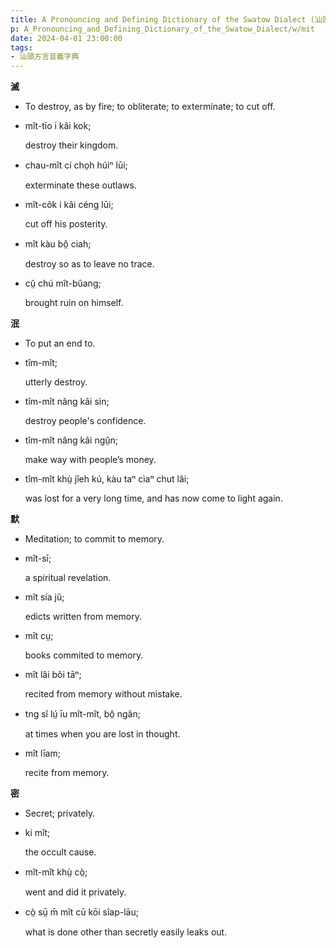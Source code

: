 ```yaml
---
title: A Pronouncing and Defining Dictionary of the Swatow Dialect (汕頭方言音義字典) / mit
p: A_Pronouncing_and_Defining_Dictionary_of_the_Swatow_Dialect/w/mit
date: 2024-04-01 23:00:00
tags: 
- 汕頭方言音義字典
---
```



**滅**
- To destroy, as by fire; to obliterate; to exterminate; to cut off.

- mît-tīo i kâi kok;

  destroy their kingdom.

- chau-mît cí cho̤h húiⁿ lūi;

  exterminate these outlaws.

- mît-côk i kâi céng lūi;

  cut off his posterity.

- mît kàu bô̤ ciah;

  destroy so as to leave no trace.

- cṳ̆ chú mît-bûang;

  brought ruin on himself.

**泯**
- To put an end to.

- tîm-mît;

  utterly destroy.

- tîm-mît nâng kâi sìn;

  destroy people's confidence.

- tîm-mît nâng kâi ngṳ̂n;

  make way with people’s money.

- tîm-mît khṳ̀ jîeh kú, kàu taⁿ cìaⁿ chut lâi;

  was lost for a very long time, and has now come to light again.

**默**
- Meditation; to commit to memory.

- mît-sī;

  a spiritual revelation.

- mît sía jŭ;

  edicts written from memory.

- mît cṳ;

  books commited to memory.

- mît lâi bŏi tāⁿ;

  recited from memory without mistake.

- tng sî lṳ́ īu mît-mît, bô̤ ngân;

  at times when you are lost in thought.

- mît līam;

  recite from memory.

**密**
- Secret; privately.

- ki mît;

  the occult cause.

- mît-mît khṳ̀ cò̤;

  went and did it privately.

- cò̤ sṳ̄ m̄ mît cū kōi sîap-lāu;

  what is done other than secretly easily leaks out.